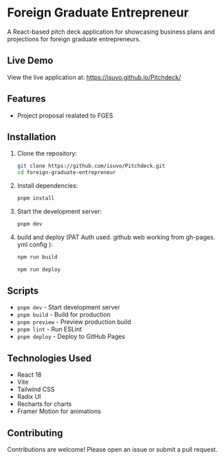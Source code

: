 # Foreign Graduate Entrepreneur

A React-based pitch deck application for showcasing business plans and projections for foreign graduate entrepreneurs.

## Live Demo

View the live application at: https://isuvo.github.io/Pitchdeck/

## Features

- Project proposal realated to FGES

## Installation

1. Clone the repository:
   ```bash
   git clone https://github.com/isuvo/Pitchdeck.git
   cd foreign-graduate-entrepreneur
   ```

2. Install dependencies:
   ```bash
   pnpm install
   ```

3. Start the development server:
   ```bash
   pnpm dev
   ```

4. build and deploy (PAT Auth used. github web working from gh-pages. yml config ):
   ```bash
   npm run build 
   
   npm run deploy 
   ```   

## Scripts

- `pnpm dev` - Start development server
- `pnpm build` - Build for production
- `pnpm preview` - Preview production build
- `pnpm lint` - Run ESLint
- `pnpm deploy` - Deploy to GitHub Pages

## Technologies Used

- React 18
- Vite
- Tailwind CSS
- Radix UI
- Recharts for charts
- Framer Motion for animations

## Contributing

Contributions are welcome! Please open an issue or submit a pull request.

